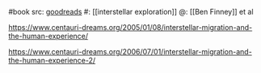 #book 
src: [goodreads](https://www.goodreads.com/book/show/1948553.Interstellar_Migration_and_the_Human_Experience) 
#: [[interstellar exploration]] 
@: [[Ben Finney]] et al

https://www.centauri-dreams.org/2005/01/08/interstellar-migration-and-the-human-experience/

https://www.centauri-dreams.org/2006/07/01/interstellar-migration-and-the-human-experience-2/

